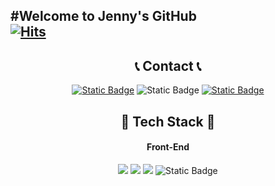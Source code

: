 #Welcome to Jenny's GitHub
<br>
[![Hits](https://hits.seeyoufarm.com/api/count/incr/badge.svg?url=https%3A%2F%2Fgithub.com%2FDevJennyKim&count_bg=%23C9C0F8&title_bg=%231658D4&icon=github.svg&icon_color=%23E7E7E7&title=GITGUB&edge_flat=false)](https://hits.seeyoufarm.com)
---
<h2 align="center"> 📞 Contact 📞</h2>
<p align="center">
  <a href="https://www.linkedin.com/in/devjennykim/"><img alt="Static Badge" src="https://img.shields.io/badge/LinkedIn-%230A66C2?style=for-the-badge&logoSize=auto&color=%230A66C2"></a>
  <a mailto="jennykim.itjobs@gmail.com"><img alt="Static Badge" src="https://img.shields.io/badge/Gmail-white?style=for-the-badge&logo=gmail&logoColor=white&logoSize=auto&color=%23EA4335"></a>
  <a href="https://devjennykim.netlify.app/"><img alt="Static Badge" src="https://img.shields.io/badge/Website-white?style=for-the-badge&logo=googlechrome&logoColor=white&logoSize=auto&color=%23027efb"></a>
</p>



<h2 align="center">🔨 Tech Stack 🔨</h2>
<h4 align = "center">Front-End</h4>
<p align="center">
<img src="https://img.shields.io/badge/Javascript-ffb13b?style=flat-square&logo=javascript&logoColor=white"/>
 <img src="https://img.shields.io/badge/Java-007396?style=for-the-badge&logo=Java&logoColor=white"> 
 <img src="https://img.shields.io/badge/oracle-F80000?style=for-the-badge&logo=oracle&logoColor=white">
  <img alt="Static Badge" src="https://img.shields.io/badge/Azure-white?style=for-the-badge&logoSize=auto&color=%23007FFF">
</p>

